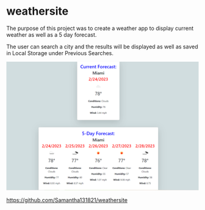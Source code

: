 # weathersite

The purpose of this project was to create a weather app to display current weather as well as a 5 day forecast. 

The user can search a city and the results will be displayed as well as saved in Local Storage under Previous Searches. 

![Image](/assets/Capture.PNG)



https://github.com/Samantha131821/weathersite